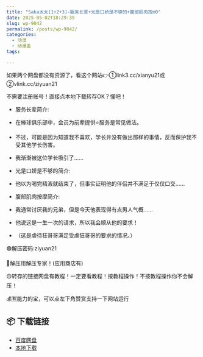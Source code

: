 ```yaml
---
title: "Saka太太[1+2+3]-服务长辈+光是口娇是不够的+腹部肌肉按m0"
date: 2025-05-02T18:29:39
slug: wp-9042
permalink: /posts/wp-9042/
categories:
  - 动漫
  - 动漫盖
tags:

---
```


如果两个网盘都没有资源了，看这个网站👉①link3.cc/xianyu21或②vlink.cc/ziyuan21

不需要注册账号！直接点本地下载转存OK？懂吧！

*   服务长辈简介:
*   在棒球俱乐部中，会员为前辈提供⭐服务是常见做法。
*   不过，可能是因为知道我不喜欢，学长并没有做出那样的事情，反而保护我不受其他学长伤害。
*   我渐渐被这位学长吸引了……

*   光是口娇是不够的简介:
*   他以为喝完精液就结束了，但事实证明他的伴侣并不满足于仅仅口交……

*   腹部肌肉按摩简介:
*   我通常讨厌我的兄弟，但是今天他表现得有点男人气概……
*   他说这是一生一次的请求，所以我会顺从他的要求！
*   （这是虐待狂哥哥满足受虐狂哥哥的要求的情况。）

🟢解压密码:ziyuan21

🔵解压用解压专家！(应用商店有)

🟡转存的链接网盘有教程！一定要看教程！按教程操作！不按教程操作你不会解压！

💰🈶能力的宝，可以点左下角赞赏支持一下网站运行

## 📦 下载链接
- [百度网盘](https://blziyuan21.com/pay-download/9042?key=8c6f682ada&down_id=0)
- [本地下载](https://blziyuan21.com/pay-download/9042?key=8c6f682ada&down_id=1)

